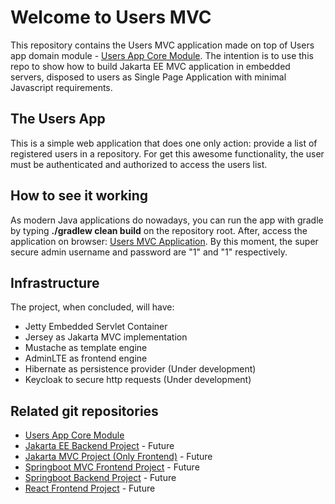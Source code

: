 # Welcome to Users MVC

This repository contains the Users MVC application made on top of Users app domain module - [Users App Core Module](https://github.com/drigomedeiros/users-core). The intention is to use this repo to show how to build Jakarta EE MVC application in embedded servers, disposed to users as Single Page Application with minimal Javascript requirements.

## The Users App

This is a simple web application that does one only action: provide a list of registered users in a repository. For get this awesome functionality, the user must be authenticated and authorized to access the users list.

## How to see it working

As modern Java applications do nowadays, you can run the app with gradle by typing **./gradlew clean build** on the repository root. After, access the application on browser: [Users MVC Application](http://localhost:8080/app/). By this moment, the super secure admin username and password are "1" and "1" respectively.

## Infrastructure

The project, when concluded, will have:

- Jetty Embedded Servlet Container
- Jersey as Jakarta MVC implementation
- Mustache as template engine
- AdminLTE as frontend engine
- Hibernate as persistence provider (Under development)
- Keycloak to secure http requests (Under development)

## Related git repositories

- [Users App Core Module](https://github.com/drigomedeiros/users-core)
- [Jakarta EE Backend Project](#) - Future
- [Jakarta MVC Project (Only Frontend)](#) - Future
- [Springboot MVC Frontend Project](#) - Future
- [Springboot Backend Project](#) - Future
- [React Frontend Project](#) - Future
